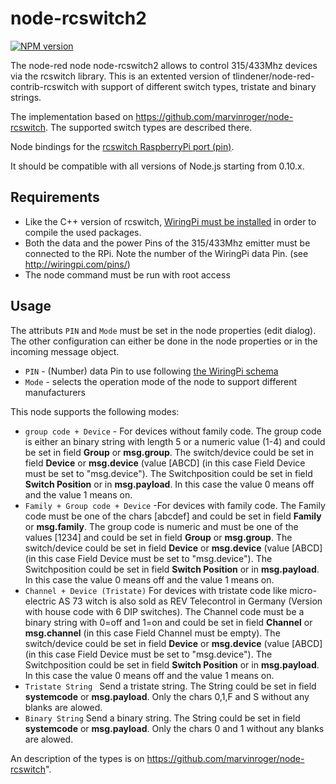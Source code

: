 node-rcswitch2
=============

[![NPM version](https://badge.fury.io/js/node-red-contrib-rcswitch2.svg)](http://badge.fury.io/js/node-red-contrib-rcswitch2)

The node-red node node-rcswitch2 allows to control 315/433Mhz devices via the rcswitch library.
This is an extented version of tlindener/node-red-contrib-rcswitch with support of different switch types, tristate and binary strings.

The implementation based on https://github.com/marvinroger/node-rcswitch. The supported switch types are described there.

Node bindings for the [rcswitch RaspberryPi port (pin)](https://github.com/r10r/rcswitch-pi).

It should be compatible with all versions of Node.js starting from 0.10.x.

## Requirements

* Like the C++ version of rcswitch, [WiringPi must be installed](https://projects.drogon.net/raspberry-pi/wiringpi/download-and-install/) in order to compile the used packages.
* Both the data and the power Pins of the 315/433Mhz emitter must be connected to the RPi. Note the number of the WiringPi data Pin. (see http://wiringpi.com/pins/)
* The node command must be run with root access

## Usage
The attributs `PIN` and `Mode` must be set in the node properties (edit dialog). The other configuration can either be done in the node properties or in the incoming message object.
* `PIN` - (Number) data Pin to use following [the WiringPi schema](http://wiringpi.com/pins/)
* `Mode` - selects the operation mode of the node to support different manufacturers

This node supports the following modes:

* `group code + Device` - For devices without family code. The group code is either an binary string with length 5 or a numeric value (1-4) and could be set in field <b>Group</b> or <b>msg.group</b>. The switch/device could be set in field <b>Device</b> or <b>msg.device</b> (value [ABCD] (in this case Field Device must be set to "msg.device").  The Switchposition could be set in field <b>Switch Position</b> or in <b>msg.payload</b>. In this case the value 0 means off and the value 1 means on.</li>
* `Family + Group code + Device` -For devices with family code. The Family code must be one of the chars [abcdef] and could be set in field <b>Family</b> or <b>msg.family</b>. The group code is numeric and must be one of the values [1234] and could be set in field <b>Group</b> or <b>msg.group</b>. The switch/device could be set in field <b>Device</b> or <b>msg.device</b> (value [ABCD] (in this case Field Device must be set to "msg.device"). The Switchposition could be set in field <b>Switch Position</b> or in <b>msg.payload</b>. In this case the value 0 means off and the value 1 means on.</li>
* `Channel + Device (Tristate)` For devices with tristate code like micro-electric AS 73 witch is also sold as REV Telecontrol in Germany (Version with house code with 6 DIP switches). The Channel code must be a binary string with 0=off and 1=on and could be set in field <b>Channel</b> or <b>msg.channel</b> (in this case Field Channel must be empty). The switch/device could be set in field <b>Device</b> or <b>msg.device</b> (value [ABCD] (in this case Field Device must be set to "msg.device"). The Switchposition could be set in field <b>Switch Position</b> or in <b>msg.payload</b>. In this case the value 0 means off and the value 1 means on.</li>
* `Tristate String ` Send a tristate string. The String could be set in field <b>systemcode</b> or <b>msg.payload</b>. Only the chars 0,1,F and S without any blanks are alowed.</li>
* `Binary String` Send a binary string. The String could be set in field <b>systemcode</b> or <b>msg.payload</b>. Only the chars 0 and 1 without any blanks are alowed.</li>

An description of the types is on https://github.com/marvinroger/node-rcswitch".
